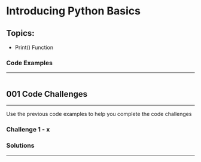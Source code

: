 # Introducing Python Basics

## Topics:

* Print() Function

### Code Examples
---
```python
```

## 001 Code Challenges
---
Use the previous code examples to help you complete the code challenges

### **Challenge 1 - x**


### Solutions
---

```Python
```